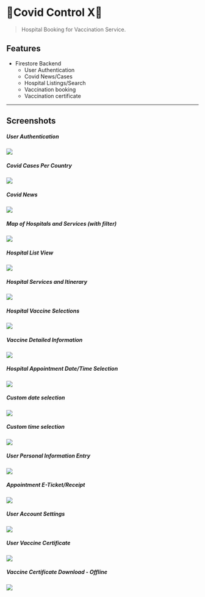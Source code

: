 ﻿# 💉Covid Control X💉

> Hospital Booking for Vaccination Service.

## Features

- Firestore Backend
    * User Authentication
    * Covid News/Cases
    * Hospital Listings/Search	
    * Vaccination booking
    * Vaccination certificate

---

## Screenshots

##### User Authentication
![](images/auth.jpg)
##### Covid Cases Per Country
![](images/cases1.jpg)
##### Covid News
![](images/news.jpg)
##### Map of Hospitals and Services (with filter)
![](images/map-hospitals.jpg)
##### Hospital List View
![](images/hospitals-list.jpg)
##### Hospital Services and Itinerary
![](images/hospital-services.jpg)
##### Hospital Vaccine Selections
![](images/hospital-vaccines.jpg)
##### Vaccine Detailed Information
![](images/vaccine-info.jpg)
##### Hospital Appointment Date/Time Selection
![](images/booking.jpg)
##### Custom date selection
![](images/custom-date-picker.jpg)
##### Custom time selection
![](images/custom-time-picker.jpg)
##### User Personal Information Entry
![](images/user-personal-info.jpg)
##### Appointment E-Ticket/Receipt
![](images/receipt.jpg)
##### User Account Settings
![](images/account-settings.jpg)
##### User Vaccine Certificate
![](images/vaccine-certificate-online.jpg)
##### Vaccine Certificate Download - Offline
![](images/vaccine-certificate-offline.jpg)




